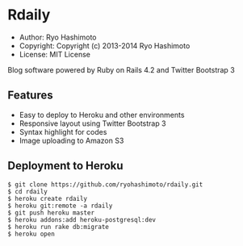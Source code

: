 # Rdaily

* Author: Ryo Hashimoto
* Copyright: Copyright (c) 2013-2014 Ryo Hashimoto
* License: MIT License

Blog software powered by Ruby on Rails 4.2 and Twitter Bootstrap 3

## Features

* Easy to deploy to Heroku and other environments
* Responsive layout using Twitter Bootstrap 3
* Syntax highlight for codes
* Image uploading to Amazon S3

## Deployment to Heroku

```
$ git clone https://github.com/ryohashimoto/rdaily.git
$ cd rdaily
$ heroku create rdaily
$ heroku git:remote -a rdaily
$ git push heroku master
$ heroku addons:add heroku-postgresql:dev
$ heroku run rake db:migrate
$ heroku open
```